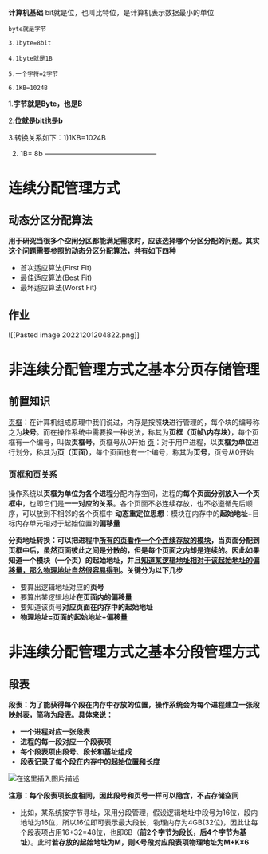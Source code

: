 **计算机基础**
    bit就是位，也叫比特位，是计算机表示数据最小的单位

    byte就是字节

    3.1byte=8bit

    4.1byte就是1B

    5.一个字符=2字节

    6.1KB=1024B

   1.**字节就是Byte，也是B**

   2.**位就是bit也是b**

   3.转换关系如下：1)1KB=1024B

   2) 1B= 8b
————————————————

# 连续分配管理方式
## 动态分区分配算法
**用于研究当很多个空闲分区都能满足需求时，应该选择哪个分区分配的问题。其实这个问题需要参照的动态分区分配算法，共有如下四种**
-   首次适应算法(First Fit)
-   最佳适应算法(Best Fit)
-   最坏适应算法(Worst Fit)
## 作业
![[Pasted image 20221201204822.png]]

# 非连续分配管理方式之基本分页存储管理
## 前置知识
<u>页框</u>：在计算机组成原理中我们说过，内存是按照**块**进行管理的，每个块的编号称之为**块号**。而在操作系统中需要换一种说法，称其为**页框（页帧\内存块）**，每个页框有一个编号，叫做**页框号**，页框号从0开始
<u>页</u>：对于用户进程，以**页框为单位**进行划分，称其为**页（页面）**，每个页面也有一个编号，称其为**页号**，页号从0开始
### 页框和页关系
操作系统以**页框为单位为各个进程**分配内存空间，进程的**每个页面分别放入一个页框中**，也即它们是**一一对应的关系**。各个页面不必连续存放，也不必遵循先后顺序，可以放到不相邻的各个页框中
**动态重定位思想**：模块在内存中的**起始地址**+目标内存单元相对于起始位置的**偏移量**

**分页地址转换：可以把进程中<u>所有的页看作一个个连续存放的模块</u>，当页面分配到页框中后，虽然页面彼此之间是分散的，但是每个页面之内却是连续的。因此如果知道一个模块（一个页）的起始地址，并且<u>知道某逻辑地址相对于该起始地址的偏移量，那么物理地址自然很容易得到</u>。关键分为以下几步**

-   要算出逻辑地址对应的**页号**
-   要算出某逻辑地址**在页面内的偏移量**
-   要知道该页号**对应页面在内存中的起始地址**
-   **物理地址=页面的起始地址+偏移量**

# 非连续分配管理方式之基本分段管理方式
## 段表

**段表：为了能获得每个段在内存中存放的位置，操作系统会为每个进程建立一张段映射表，简称为段表。具体来说：**

-   **一个进程对应一张段表**
-   **进程的每一段对应一个段表项**
-   **每个段表项由段号、段长和基址组成**
-   **段表记录了每个段在内存中的起始位置和长度**

![在这里插入图片描述](https://img-blog.csdnimg.cn/966000a06386463d991a90240896f1b4.png?x-oss-process=image/watermark,type_d3F5LXplbmhlaQ,shadow_50,text_Q1NETiBA5b-r5LmQ5rGf5rmW,size_20,color_FFFFFF,t_70,g_se,x_16)

**注意：每个段表项长度相同，因此段号和页号一样可以隐含，不占存储空间**

-   比如，某系统按字节寻址，采用分段管理，假设逻辑地址中段号为16位，段内地址为16位，所以16位即可表示最大段长，物理内存为4GB(32位)，因此让每个段表项占用16+32=48位，也即6B（**前2个字节为段长，后4个字节为基址**）。此时**若存放的起始地址为M，则K号段对应段表项物理地址为M+K×6**